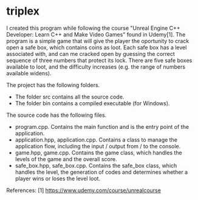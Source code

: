 # triplex
I created this program while following the course "Unreal Engine C++ Developer: Learn C++ and Make Video Games" found in Udemy[1]. The program is a simple game that will give 
the player the oportunity to crack open a safe box, which contains coins as loot. Each safe box has a level associated with, and can me cracked open by guessing the correct
sequence of three numbers that protect its lock. There are five safe boxes available to loot, and the difficulty increases (e.g. the range of numbers available widens). 

The project has the following folders.
* The folder src contains all the source code. 
* The folder bin contains a compiled executable (for Windows). 

The source code has the following files. 
* program.cpp. Contains the main function and is the entry point of the application.
* application.hpp, application.cpp. Contains a class to manage the application flow, including the input / output from / to the console.
* game.hpp, game.cpp. Contains the game class, which handles the levels of the game and the overall score. 
* safe_box.hpp, safe_box.cpp. Contains the safe_box class, which handles the level, the generation of codes and determines whether a player wins or loses the level loot. 


References:
[1] https://www.udemy.com/course/unrealcourse
